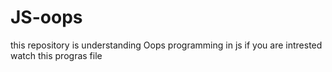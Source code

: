 # JS-oops
this repository is understanding Oops programming in js
if you are intrested watch this progras file
